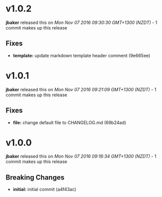 
<!---
<div data-major="1" data-minor="0" data-patch="2" data-commit="9e665ee" class="release-body commit">
-->

# v1.0.2
**jbaker** released this on *Mon Nov 07 2016 09:30:30 GMT+1300 (NZDT)* - 1 commit makes up this release

## Fixes
* **template:** update markdown template header comment (9e665ee)



<!---
<div data-major="1" data-minor="0" data-patch="1" data-commit="69b24ad" class="release-body commit">
-->

# v1.0.1
**jbaker** released this on *Mon Nov 07 2016 09:21:09 GMT+1300 (NZDT)* - 1 commit makes up this release

## Fixes
* **file:** change default file to CHANGELOG.md (69b24ad)



<!---
<div data-major="1" data-minor="0" data-patch="0" data-commit="a4f43ac" class="release-body commit">
-->

# v1.0.0
**jbaker** released this on *Mon Nov 07 2016 09:16:34 GMT+1300 (NZDT)* - 1 commit makes up this release

## Breaking Changes
* **initial:** initial commit (a4f43ac)



